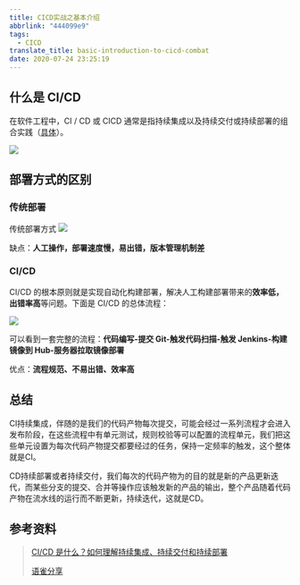 ```yaml
---
title: CICD实战之基本介绍
abbrlink: "444099e9"
tags:
  - CICD
translate_title: basic-introduction-to-cicd-combat
date: 2020-07-24 23:25:19
---
```


## 什么是 CI/CD

在软件工程中，CI / CD 或 CICD 通常是指持续集成以及持续交付或持续部署的组合实践（[具体](https://www.redhat.com/zh/topics/devops/what-is-ci-cd)）。

![](https://cdn.jsdelivr.net/gh/kitety/blog_img@master/2020-12-28/1609146550365-image.png)

<!-- more -->

## 部署方式的区别

### 传统部署

传统部署方式
![](https://cdn.jsdelivr.net/gh/kitety/blog_img@master/img/20200923175617.png)

缺点：**人工操作，部署速度慢，易出错，版本管理机制差**

### CI/CD

CI/CD 的根本原则就是实现自动化构建部署，解决人工构建部署带来的**效率低，出错率高**等问题。下面是 CI/CD 的总体流程：

![](https://cdn.jsdelivr.net/gh/kitety/blog_img@master/img/20200923175633.png)

可以看到一套完整的流程：**代码编写-提交 Git-触发代码扫描-触发 Jenkins-构建镜像到 Hub-服务器拉取镜像部署**

优点：**流程规范、不易出错、效率高**

## 总结
CI持续集成，伴随的是我们的代码产物每次提交，可能会经过一系列流程才会进入发布阶段，在这些流程中有单元测试，规则校验等可以配置的流程单元，我们把这些单元设置为每次代码产物提交都要经过的任务，保持一定频率的触发，这个整体就是CI。

CD持续部署或者持续交付，我们每次的代码产物为的目的就是新的产品更新迭代，而某些分支的提交、合并等操作应该触发新的产品的输出，整个产品随着代码产物在流水线的运行而不断更新，持续迭代，这就是CD。


## 参考资料

> [CI/CD 是什么？如何理解持续集成、持续交付和持续部署](https://www.redhat.com/zh/topics/devops/what-is-ci-cd) 
> 
> [语雀分享](https://www.yuque.com/docs/share/5a58e274-6b1e-4697-b36d-89d5a152f30e)
